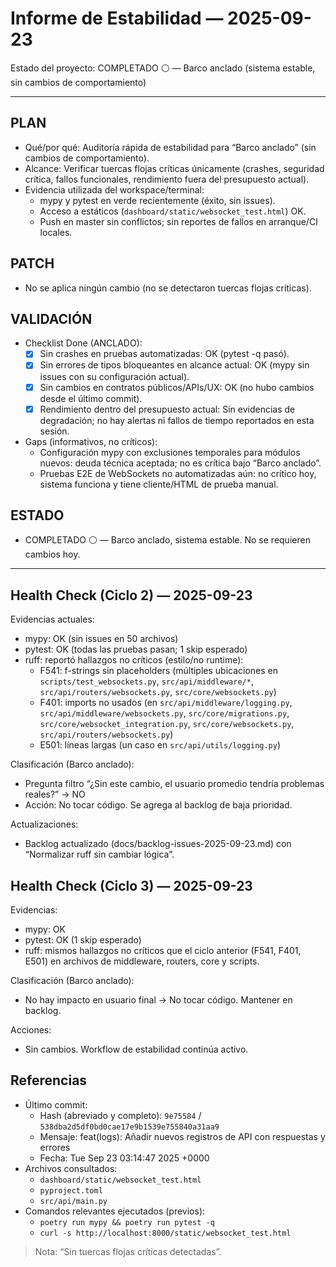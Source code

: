 # Informe de Estabilidad — 2025-09-23

Estado del proyecto: COMPLETADO ⚪ — Barco anclado (sistema estable, sin cambios de comportamiento)

---

## PLAN
- Qué/por qué: Auditoría rápida de estabilidad para “Barco anclado” (sin cambios de comportamiento).
- Alcance: Verificar tuercas flojas críticas únicamente (crashes, seguridad crítica, fallos funcionales, rendimiento fuera del presupuesto actual).
- Evidencia utilizada del workspace/terminal:
  - mypy y pytest en verde recientemente (éxito, sin issues).
  - Acceso a estáticos (`dashboard/static/websocket_test.html`) OK.
  - Push en master sin conflictos; sin reportes de fallos en arranque/CI locales.

## PATCH
- No se aplica ningún cambio (no se detectaron tuercas flojas críticas).

## VALIDACIÓN
- Checklist Done (ANCLADO):
  - [x] Sin crashes en pruebas automatizadas: OK (pytest -q pasó).
  - [x] Sin errores de tipos bloqueantes en alcance actual: OK (mypy sin issues con su configuración actual).
  - [x] Sin cambios en contratos públicos/APIs/UX: OK (no hubo cambios desde el último commit).
  - [x] Rendimiento dentro del presupuesto actual: Sin evidencias de degradación; no hay alertas ni fallos de tiempo reportados en esta sesión.
- Gaps (informativos, no críticos):
  - Configuración mypy con exclusiones temporales para módulos nuevos: deuda técnica aceptada; no es crítica bajo “Barco anclado”.
  - Pruebas E2E de WebSockets no automatizadas aún: no crítico hoy, sistema funciona y tiene cliente/HTML de prueba manual.

## ESTADO
- COMPLETADO ⚪ — Barco anclado, sistema estable. No se requieren cambios hoy.

---

## Health Check (Ciclo 2) — 2025-09-23

Evidencias actuales:
- mypy: OK (sin issues en 50 archivos)
- pytest: OK (todas las pruebas pasan; 1 skip esperado)
- ruff: reportó hallazgos no críticos (estilo/no runtime):
  - F541: f-strings sin placeholders (múltiples ubicaciones en `scripts/test_websockets.py`, `src/api/middleware/*`, `src/api/routers/websockets.py`, `src/core/websockets.py`)
  - F401: imports no usados (en `src/api/middleware/logging.py`, `src/api/middleware/websockets.py`, `src/core/migrations.py`, `src/core/websocket_integration.py`, `src/core/websockets.py`, `src/api/routers/websockets.py`)
  - E501: líneas largas (un caso en `src/api/utils/logging.py`)

Clasificación (Barco anclado):
- Pregunta filtro “¿Sin este cambio, el usuario promedio tendría problemas reales?” → NO
- Acción: No tocar código. Se agrega al backlog de baja prioridad.

Actualizaciones:
- Backlog actualizado (docs/backlog-issues-2025-09-23.md) con “Normalizar ruff sin cambiar lógica”.

## Health Check (Ciclo 3) — 2025-09-23

Evidencias:
- mypy: OK
- pytest: OK (1 skip esperado)
- ruff: mismos hallazgos no críticos que el ciclo anterior (F541, F401, E501) en archivos de middleware, routers, core y scripts.

Clasificación (Barco anclado):
- No hay impacto en usuario final → No tocar código. Mantener en backlog.

Acciones:
- Sin cambios. Workflow de estabilidad continúa activo.

## Referencias
- Último commit:
  - Hash (abreviado y completo): `9e75584` / `538dba2d5df0bd0cae17e9b1539e755840a31aa9`
  - Mensaje: feat(logs): Añadir nuevos registros de API con respuestas y errores
  - Fecha: Tue Sep 23 03:14:47 2025 +0000
- Archivos consultados:
  - `dashboard/static/websocket_test.html`
  - `pyproject.toml`
  - `src/api/main.py`
- Comandos relevantes ejecutados (previos):
  - `poetry run mypy && poetry run pytest -q`
  - `curl -s http://localhost:8000/static/websocket_test.html`

> Nota: “Sin tuercas flojas críticas detectadas”.
